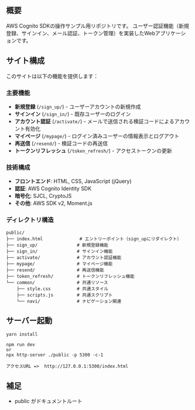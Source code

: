 ## 概要

AWS Cognito SDKの操作サンプル用リポジトリです。
ユーザー認証機能（新規登録、サインイン、メール認証、トークン管理）を実装したWebアプリケーションです。

## サイト構成

このサイトは以下の機能を提供します：

### 主要機能
- **新規登録** (`/sign_up/`) - ユーザーアカウントの新規作成
- **サインイン** (`/sign_in/`) - 既存ユーザーのログイン
- **アカウント認証** (`/activate/`) - メールで送信される検証コードによるアカウント有効化
- **マイページ** (`/mypage/`) - ログイン済みユーザーの情報表示とログアウト
- **再送信** (`/resend/`) - 検証コードの再送信
- **トークンリフレッシュ** (`/token_refresh/`) - アクセストークンの更新

### 技術構成
- **フロントエンド**: HTML, CSS, JavaScript (jQuery)
- **認証**: AWS Cognito Identity SDK
- **暗号化**: SJCL, CryptoJS
- **その他**: AWS SDK v2, Moment.js

### ディレクトリ構造
```
public/
├── index.html              # エントリーポイント（sign_upにリダイレクト）
├── sign_up/               # 新規登録機能
├── sign_in/               # サインイン機能
├── activate/              # アカウント認証機能
├── mypage/                # マイページ機能
├── resend/                # 再送信機能
├── token_refresh/         # トークンリフレッシュ機能
└── common/                # 共通リソース
    ├── style.css          # 共通スタイル
    ├── scripts.js         # 共通スクリプト
    └── navi/              # ナビゲーション関連
```


## サーバー起動

```
yarn install

npm run dev
or 
npx http-server ./public -p 5300 -c-1 

アクセスURL =>  http://127.0.0.1:5300/index.html

```




## 補足

- public がドキュメントルート
